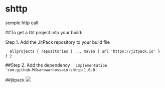 # shttp
semple http call

##To get a Git project into your build:

Step 1. Add the JitPack repository to your build file


`	allprojects {
		repositories {
			...
			maven { url 'https://jitpack.io' }
		}
	}
`



##Step 2. Add the dependency
  `  implementation 'com.github.Mdsarowarhossain:shttp:1.0.0'`


##jitpack 
[![](https://jitpack.io/v/Mdsarowarhossain/shttp.svg)](https://jitpack.io/#Mdsarowarhossain/shttp)
